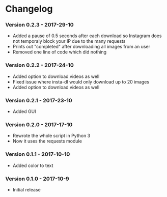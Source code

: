 # Changelog
### Version 0.2.3 - 2017-29-10
* Added a pause of 0.5 seconds after each download so Instagram does not temporaly block your IP due to the many requests
* Prints out "completed" after downloading all images from an user
* Removed one line of code which did nothing

### Version 0.2.2 - 2017-24-10
* Added option to download videos as well
* Fixed issue where insta-dl would only download up to 20 images
* Added option to download videos as well

### Version 0.2.1 - 2017-23-10
* Added GUI

### Version 0.2.0 - 2017-17-10
* Rewrote the whole script in Python 3
* Now it uses the requests module

### Version 0.1.1 - 2017-10-10
* Added color to text

### Version 0.1.0 - 2017-10-9
* Initial release
